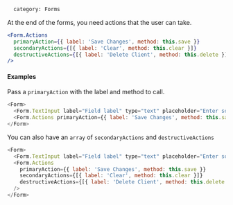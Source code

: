 ```meta
  category: Forms
```

At the end of the forms, you need actions that the user can take.

```jsx
<Form.Actions
  primaryAction={{ label: 'Save Changes', method: this.save }}
  secondaryActions={[{ label: 'Clear', method: this.clear }]}
  destructiveActions={[{ label: 'Delete Client', method: this.delete }]}
/>
```

#### Examples

Pass a `primaryAction` with the label and method to call.

```js
<Form>
  <Form.TextInput label="Field label" type="text" placeholder="Enter something" />
  <Form.Actions primaryAction={{ label: 'Save Changes', method: this.save }} />
</Form>
```

You can also have an `array` of `secondaryActions` and `destructiveActions`

```js
<Form>
  <Form.TextInput label="Field label" type="text" placeholder="Enter something" />
  <Form.Actions
    primaryAction={{ label: 'Save Changes', method: this.save }}
    secondaryActions={[{ label: 'Clear', method: this.clear }]}
    destructiveActions={[{ label: 'Delete Client', method: this.delete }]}
  />
</Form>
```
